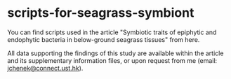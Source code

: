 # scripts-for-seagrass-symbiont
You can find scripts used in the article "Symbiotic traits of epiphytic and endophytic bacteria in below-ground seagrass tissues" from here.

All data supporting the findings of this study are available within the article and its supplementary information files, or upon request from me (email: jchenek@connect.ust.hk).
